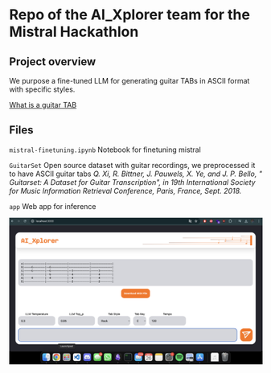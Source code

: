 # Repo of the AI_Xplorer team for the Mistral Hackathlon


## Project overview

We purpose a fine-tuned LLM for generating guitar TABs in ASCII format with specific styles.

[What is a guitar TAB](https://youtu.be/pQC3JsbgaTw?si=euwlcUedFJwMBTJq)


## Files 

`mistral-finetuning.ipynb` Notebook for finetuning mistral

`GuitarSet` Open source dataset with guitar recordings, we preprocessed it to have ASCII guitar tabs
    *Q. Xi, R. Bittner, J. Pauwels, X. Ye, and J. P. Bello, "​Guitarset: A Dataset for Guitar Transcription", in 19th International Society for Music Information Retrieval Conference, Paris, France, Sept. 2018.*

`app` Web app for inference

![App screenshot](images/app.png)
